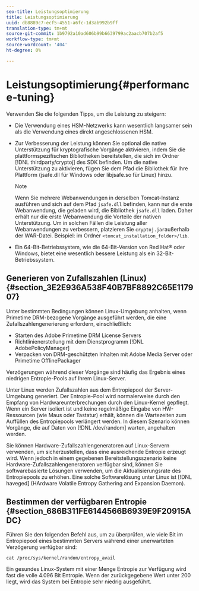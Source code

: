 ```yaml
---
seo-title: Leistungsoptimierung
title: Leistungsoptimierung
uuid: db8889c7-ecf5-4551-a6fc-1d3ab992b9ff
translation-type: tm+mt
source-git-commit: 1b9792a10ad606b99b6639799ac2aacb707b2af5
workflow-type: tm+mt
source-wordcount: '404'
ht-degree: 0%

---
```



# Leistungsoptimierung{#performance-tuning}

Verwenden Sie die folgenden Tipps, um die Leistung zu steigern:

* Die Verwendung eines HSM-Netzwerks kann wesentlich langsamer sein als die Verwendung eines direkt angeschlossenen HSM.
* Zur Verbesserung der Leistung können Sie optional die native Unterstützung für kryptografische Vorgänge aktivieren, indem Sie die plattformspezifischen Bibliotheken bereitstellen, die sich im Ordner [!DNL thirdparty/cryptoj] des SDK befinden. Um die native Unterstützung zu aktivieren, fügen Sie dem Pfad die Bibliothek für Ihre Plattform (jsafe.dll für Windows oder libjsafe.so für Linux) hinzu.

   >[!NOTE]
   >
   >Wenn Sie mehrere Webanwendungen in derselben Tomcat-Instanz ausführen und sich auf dem Pfad `jsafe.dll` befinden, kann nur die erste Webanwendung, die geladen wird, die Bibliothek `jsafe.dll` laden. Daher erhält nur die erste Webanwendung die Vorteile der nativen Unterstützung. Um in solchen Fällen die Leistung aller Webanwendungen zu verbessern, platzieren Sie `cryptoj.jar`außerhalb der WAR-Datei. Beispiel: im Ordner `<tomcat_installation_folder>/lib`.

* Ein 64-Bit-Betriebssystem, wie die 64-Bit-Version von Red Hat® oder Windows, bietet eine wesentlich bessere Leistung als ein 32-Bit-Betriebssystem.

## Generieren von Zufallszahlen (Linux) {#section_3E2E936A538F40B7BF8892C65E117907}

Unter bestimmten Bedingungen können Linux-Umgebung anhalten, wenn Primetime DRM-bezogene Vorgänge ausgeführt werden, die eine Zufallszahlengenerierung erfordern, einschließlich:

* Starten des Adobe Primetime DRM License Servers
* Richtlinienerstellung mit dem Dienstprogramm [!DNL AdobePolicyManager]
* Verpacken von DRM-geschützten Inhalten mit Adobe Media Server oder Primetime OfflinePackager

Verzögerungen während dieser Vorgänge sind häufig das Ergebnis eines niedrigen Entropie-Pools auf Ihrem Linux-Server.

Unter Linux werden Zufallszahlen aus dem Entropiepool der Server-Umgebung generiert. Der Entropie-Pool wird normalerweise durch den Empfang von Hardwareunterbrechungen durch den Linux-Kernel gepflegt. Wenn ein Server isoliert ist und keine regelmäßige Eingabe von HW-Ressourcen (wie Maus oder Tastatur) erhält, können die Wartezeiten zum Auffüllen des Entropiepools verlängert werden. In diesem Szenario können Vorgänge, die auf Daten von [!DNL /dev/random] warten, angehalten werden.

Sie können Hardware-Zufallszahlengeneratoren auf Linux-Servern verwenden, um sicherzustellen, dass eine ausreichende Entropie erzeugt wird. Wenn jedoch in einem gegebenen Bereitstellungsszenario keine Hardware-Zufallszahlengeneratoren verfügbar sind, können Sie softwarebasierte Lösungen verwenden, um die Aktualisierungsrate des Entropiepools zu erhöhen. Eine solche Softwarelösung unter Linux ist [!DNL haveged] (HArdware Volatile Entropy Gathering and Expansion Daemon).

## Bestimmen der verfügbaren Entropie {#section_686B311FE6144566B6939E9F20915ADC}

Führen Sie den folgenden Befehl aus, um zu überprüfen, wie viele Bit im Entropiepool eines bestimmten Servers während einer unerwarteten Verzögerung verfügbar sind:

```
cat /proc/sys/kernel/random/entropy_avail 
```

Ein gesundes Linux-System mit einer Menge Entropie zur Verfügung wird fast die volle 4.096 Bit Entropie. Wenn der zurückgegebene Wert unter 200 liegt, wird das System bei Entropie sehr niedrig ausgeführt.
